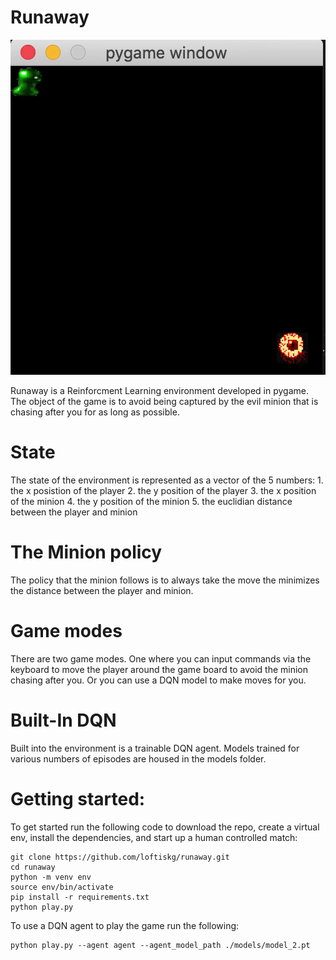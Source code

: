 # Runaway

![](./images/runaway_human.gif)

Runaway is a Reinforcment Learning environment developed in pygame.  The object of the game is to avoid being captured by the evil minion that is chasing after you for as long as possible.

# State
The state of the environment is represented as a vector of the 5 numbers:
    1. the x posistion of the player
    2. the y position of the player
    3. the x position of the minion
    4. the y position of the minion
    5. the euclidian distance between the player and minion

# The Minion policy
The policy that the minion follows is to always take the move the minimizes the distance between the player and minion.


# Game modes
There are two game modes.  One where you can input commands via the keyboard to move the player around the game board to avoid the minion chasing after you.  Or you can use a DQN model to make moves for you.

# Built-In DQN
Built into the environment is a trainable DQN agent.  Models trained for various numbers of episodes are housed in the models folder.

# Getting started:

To get started run the following code to download the repo, create a virtual env, install the dependencies, and start up a human controlled match:
```
git clone https://github.com/loftiskg/runaway.git
cd runaway
python -m venv env
source env/bin/activate
pip install -r requirements.txt
python play.py
```

To use a DQN agent to play the game run the following:

```
python play.py --agent agent --agent_model_path ./models/model_2.pt
```


